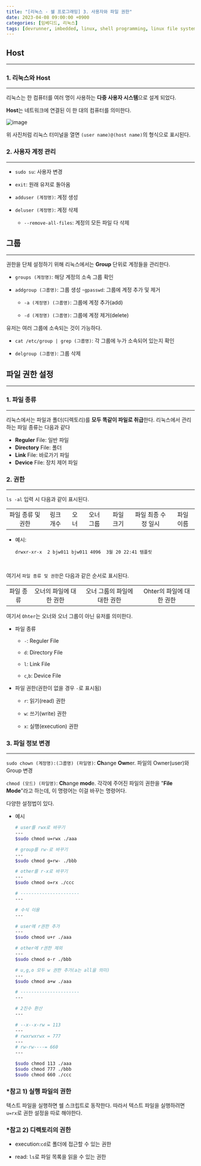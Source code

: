 ```yaml
---
title: "[리눅스 - 쉘 프로그래밍] 3. 사용자와 파일 권한"
date: 2023-04-08 09:00:00 +0900
categories: [임베디드, 리눅스]
tags: [devrunner, imbedded, linux, shell programming, linux file system]
---
```


## Host

---

### 1. 리눅스와 Host

---

리눅스는 한 컴퓨터를 여러 명이 사용하는 **다중 사용자 시스템**으로 설계 되었다.

**Host**는 네트워크에 연결된 이 한 대의 컴퓨터를 의미한다.

![image](https://user-images.githubusercontent.com/87963766/227756821-122504e2-54e7-4f25-85d5-0430a1351c64.png)

위 사진처럼 리눅스 터미널을 열면 `(user name)@(host name)`의 형식으로 표시된다.

### 2. 사용자 계정 관리

---

- `sudo su`: 사용자 변경

- `exit`: 원래 유저로 돌아옴

- `adduser (계정명)`: 계정 생성

- `deluser (계정명)`: 계정 삭제

  - `--remove-all-files`: 계정의 모든 파일 다 삭제

## 그룹

---

권한을 단체 설정하기 위해 리눅스에서는 **Group** 단위로 계정들을 관리한다.

- `groups (계정명)`: 해당 계정의 소속 그룹 확인

- `addgroup (그룹명)`: 그룹 생성 -`gpasswd`: 그룹에 계정 추가 및 제거

  - `-a (계정명) (그룹명)`: 그룹에 계정 추가(add)

  - `-d (계정명) (그룹명)`: 그룹에 계정 제거(delete)

유저는 여러 그룹에 소속되는 것이 가능하다.

- `cat /etc/group | grep (그룹명)`: 각 그룹에 누가 소속되어 있는지 확인

- `delgroup (그룹명)`: 그룹 삭제

## 파일 권한 설정

---

### 1. 파일 종류

---

리눅스에서는 파일과 폴더(디렉토리)를 **모두 똑같이 파일로 취급**한다.
리눅스에서 관리하는 파일 종류는 다음과 같다

- **Reguler** File: 일반 파일
- **Directory** File: 폴더
- **Link** File: 바로가기 파일
- **Device** File: 장치 제어 파일

### 2. 권한

---

`ls -al` 입력 시 다음과 같이 표시된다.

|                   |           |      |           |           |                     |           |
| :---------------: | :-------: | :--: | :-------: | :-------: | :-----------------: | :-------: |
| 파일 종류 및 권한 | 링크 개수 | 오너 | 오너 그룹 | 파일 크기 | 파일 최종 수정 일시 | 파일 이름 |

- 예시:

  ```
  drwxr-xr-x  2 bjw011 bjw011 4096  3월 20 22:41 템플릿
  ```

<br>

여기서 `파일 종류 및 권한`은 다음과 같은 순서로 표시된다.

|           |                         |                              |                          |
| :-------: | :---------------------: | :--------------------------: | :----------------------: |
| 파일 종류 | 오너의 파일에 대한 권한 | 오너 그룹의 파일에 대한 권한 | Ohter의 파일에 대한 권한 |

여기서 `Ohter`는 오너와 오너 그룹이 아닌 유저를 의미한다.
<br>

- 파일 종류

  - `-`: Reguler File

  - `d`: Directory File

  - `l`: Link File

  - `c`,`b`: Device File

- 파일 권한(권한이 없을 경우 `-`로 표시됨)

  - `r`: 읽기(read) 권한

  - `w`: 쓰기(write) 권한

  - `x`: 실행(execution) 권한

### 3. 파일 정보 변경

---

`sudo chown (계정명):(그룹명) (파일명)`: **Ch**ange **Own**er.
파일의 Owner(user)와 Group 변경

`chmod (모드) (파일명)`: **Ch**ange **mod**e.
각각에 주어진 파일의 권한을 "**File Mode**"라고 하는데, 이 명령어는 이걸 바꾸는 명령어다.

다양한 설정법이 있다.

- 예시

  ```bash
  # user를 rwx로 바꾸기
  ---
  $sudo chmod u=rwx ./aaa

  # group를 rw-로 바꾸기
  ---
  $sudo chmod g=rw- ./bbb

  # other를 r-x로 바꾸기
  ---
  $sudo chmod o=rx ./ccc

  # ----------------------
  ---

  # 수식 이용
  ---

  # user에 r권한 추가
  ---
  $sudo chmod u+r ./aaa

  # other에 r권한 제외
  ---
  $sudo chmod o-r ./bbb

  # u,g,o 모두 w 권한 추가(a는 all을 의미)
  ---
  $sudo chmod a+w ./aaa

  # ----------------------
  ---

  # 2진수 환산
  ---

  # --x--x-rw = 113
  ---
  # rwxrwxrwx = 777
  ---
  # rw-rw----= 660
  ---

  $sudo chmod 113 ./aaa
  $sudo chmod 777 ./bbb
  $sudo chmod 660 ./ccc
  ```

### **\*참고 1**) 실행 파일의 권한

텍스트 파일을 실행하면 쉘 스크립트로 동작한다.
따라서 텍스트 파일을 실행하려면 `u=rx`로 권한 설정을 따로 해야한다.

### **\*참고 2**) 디렉토리의 권한

- execution:`cd`로 폴더에 접근할 수 있는 권한

- read: `ls`로 파일 목록을 읽을 수 있는 권한
